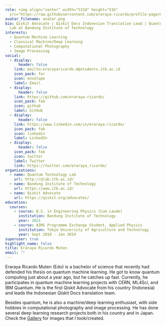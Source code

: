 ```yaml
---
role: <img align="center" width="5310" height="516"
  src="https://raw.githubusercontent.com/eraraya-ricardo/profile-page/master/assets/media/qp_mle_img.png"> <br>
avatar_filename: avatar.png
bio: Qiskit Advocate | Qiskit Docs Indonesian Translation Lead | Quantum Tech.
  Lab at Bandung Institute of Technology
interests:
  - Quantum Machine Learning
  - Classical Machine/Deep Learning
  - Computational Photography
  - Image Processing
social:
  - display:
      header: false
    link: mailto:erarayaricardo.m@students.itb.ac.id
    icon_pack: far
    icon: envelope
    label: Email
  - display:
      header: false
    link: https://github.com/eraraya-ricardo/
    icon_pack: fab
    icon: github
    label: GitHub
  - display:
      header: false
    link: https://www.linkedin.com/in/eraraya-ricardo/
    icon_pack: fab
    icon: linkedin
    label: LinkedIn
  - display:
      header: false
    icon_pack: fab
    icon: twitter
    label: Twitter
    link: https://twitter.com/eraraya_ricardo/
organizations:
  - name: Quantum Technology Lab
    url: http://qlab.itb.ac.id/
  - name: Bandung Institute of Technology
    url: https://www.itb.ac.id/
  - name: Qiskit Advocate
    url: https://qiskit.org/advocates/
education:
  courses:
    - course: B.S. in Engineering Physics (Cum Laude)
      institution: Bandung Institute of Technology
      year: 2021
    - course: AIMS Programme Exchange Student, Applied Physics
      institution: Tokyo University of Agriculture and Technology
      year: Sept 2018 - Jan 2019
superuser: true
highlight_name: false
title: Eraraya Ricardo Muten
email: ""
---
```

Eraraya Ricardo Muten (Edo) is a bachelor of science that recently had defended his thesis on quantum machine learning.  He got to know quantum computing just about a year ago, but he catches up fast. Currently, he participates in quantum machine learning projects with CERN, ML4Sci, and IBM Quantum. He is the first Qiskit Advocate from his country (Indonesia) and leads the Indonesian Qiskit Docs translation team.

Besides quantum, he is also a machine/deep learning enthusiast, with side hobbies in computational photography and image processing. He has done several deep learning research projects both in his country and in Japan. Check the [Gallery](https://eraraya-ricardo.me/photography/) for images that I took/created.


<!--
{{< icon name="download" pack="fas" >}} Download my {{< staticref "media/demo_resume.pdf" "newtab" >}}resumé{{< /staticref >}}.
my [Gallery Instagram](https://www.instagram.com/snap.dng/)

Eraraya Ricardo Muten (Edo) is an engineering physics undergraduate from Bandung Institute of Technology that has recently defended his thesis on quantum machine learning. He got to know quantum computing just about a year ago, but he catches up fast. He is the first Qiskit Advocate from his country (Indonesia) and currently leads the Indonesian Qiskit Docs translation team.
-->
